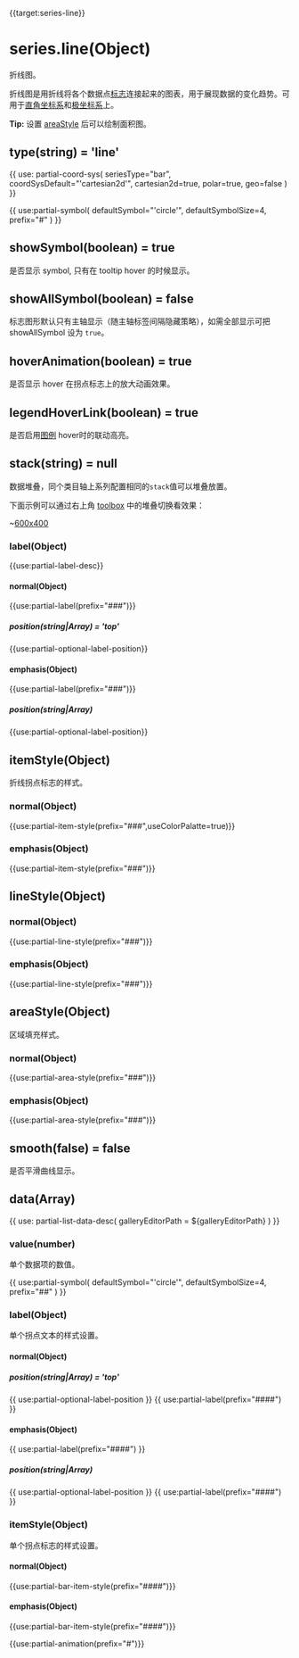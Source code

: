 {{target:series-line}}

# series.line(Object)

折线图。

折线图是用折线将各个数据点[标志](~series-line.symbol)连接起来的图表，用于展现数据的变化趋势。可用于[直角坐标系](~grid)和[极坐标系](~polar)上。

**Tip:** 设置 [areaStyle](~series-line.areaStyle) 后可以绘制面积图。

## type(string) = 'line'

{{ use: partial-coord-sys(
    seriesType="bar",
    coordSysDefault="'cartesian2d'",
    cartesian2d=true,
    polar=true,
    geo=false
) }}

{{ use:partial-symbol(
    defaultSymbol="'circle'",
    defaultSymbolSize=4,
    prefix="#"
) }}

## showSymbol(boolean) = true
是否显示 symbol, 只有在 tooltip hover 的时候显示。

## showAllSymbol(boolean) = false
标志图形默认只有主轴显示（随主轴标签间隔隐藏策略），如需全部显示可把 showAllSymbol 设为 `true`。

## hoverAnimation(boolean) = true
是否显示 hover 在拐点标志上的放大动画效果。

## legendHoverLink(boolean) = true
是否启用[图例](~legend) hover时的联动高亮。

## stack(string) = null
数据堆叠，同个类目轴上系列配置相同的`stack`值可以堆叠放置。

下面示例可以通过右上角 [toolbox](~toolbox) 中的堆叠切换看效果：

~[600x400](${galleryViewPath}doc-example/line-stack-tiled&edit=1&reset=1)

### label(Object)
{{use:partial-label-desc}}
#### normal(Object)
{{use:partial-label(prefix="###")}}
##### position(string|Array) = 'top'
{{use:partial-optional-label-position}}
#### emphasis(Object)
{{use:partial-label(prefix="###")}}
##### position(string|Array)
{{use:partial-optional-label-position}}

## itemStyle(Object)
折线拐点标志的样式。
### normal(Object)
{{use:partial-item-style(prefix="###",useColorPalatte=true)}}
### emphasis(Object)
{{use:partial-item-style(prefix="###")}}

## lineStyle(Object)
### normal(Object)
{{use:partial-line-style(prefix="###")}}
### emphasis(Object)
{{use:partial-line-style(prefix="###")}}

## areaStyle(Object)
区域填充样式。
### normal(Object)
{{use:partial-area-style(prefix="###")}}
### emphasis(Object)
{{use:partial-area-style(prefix="###")}}

## smooth(false) = false
是否平滑曲线显示。

## data(Array)

{{ use: partial-list-data-desc(
    galleryEditorPath = ${galleryEditorPath}
) }}

### value(number)
单个数据项的数值。

{{ use:partial-symbol(
    defaultSymbol="'circle'",
    defaultSymbolSize=4,
    prefix="##"
) }}

### label(Object)
单个拐点文本的样式设置。
#### normal(Object)
##### position(string|Array) = 'top'
{{ use:partial-optional-label-position }}
{{ use:partial-label(prefix="####") }}
#### emphasis(Object)
{{ use:partial-label(prefix="####") }}
##### position(string|Array)
{{ use:partial-optional-label-position }}
{{ use:partial-label(prefix="####") }}

### itemStyle(Object)
单个拐点标志的样式设置。
#### normal(Object)
{{use:partial-bar-item-style(prefix="####")}}
#### emphasis(Object)
{{use:partial-bar-item-style(prefix="####")}}


{{use:partial-animation(prefix="#")}}
